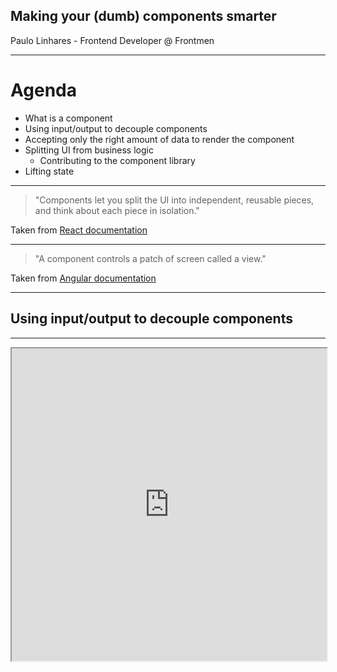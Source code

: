 ## Making your (dumb) components smarter

Paulo Linhares - Frontend Developer @ Frontmen

---

# Agenda

- What is a component
- Using input/output to decouple components
- Accepting only the right amount of data to render the component
- Splitting UI from business logic
  - Contributing to the component library
- Lifting state

---

> "Components let you split the UI into independent, reusable pieces, and think about each piece in isolation."

Taken from [React documentation](https://reactjs.org/docs/components-and-props.html)

---

> "A component controls a patch of screen called a view."

Taken from [Angular documentation](https://angular.io/guide/architecture-components)

---

## Using input/output to decouple components

---

<iframe src="http://localhost:3000/addUser" width="100%" height="500px">

---

```jsx
function UserForm() {
  return (
    <form
      onSubmit={e => {
        saveUser({ username, password });
      }}
    >
      {/* ommitted for breivity */}
    </form>
  );
}
```

---

What happens if I want to reuse this component on a different page? (e.g: login or edit user)

---

```javascript
saveUser({ username, password });
```

note: Talk about coupling and how does this line makes this component coupled to the "add new user" use case

---

What can we do to remove the coupling?

---

```jsx
export default function UserForm({ onSubmit }) {
  return (
    <form
      onSubmit={e => {
        onSubmit({ username, password });
      }}
    >
      {/* ommitted for breivity */}
    </form>
  );
}
```

---

```jsx
<UserForm onSubmit={editUser} />
```

```jsx
<UserForm onSubmit={saveUser} />
```

---

Bonus: we now have a component that is easier to test

---

```jsx
it('executes onSubmit callback', () => {
  const cb = jest.fn();
  const component = shallow(<UserForm onSubmit={cb} />);
  const form = component.find('form');
  form.simulate('submit');
  expect(cb).toBeCalled();
})
```

note: Since we are now _injecting_ the function to be executed on submit, it's easier to put a mock and assert it.

---

## Accepting only the right amount of data to render the component

---

Think about your interfaces

![MGM Lion](assets/interfaces.png)

---

## Wall plugs

![Wall plugs](assets/socket.png)

---

## Mouse and keyboard

![Mouse and keyboard](assets/mouse-keyboard.webp) <!-- .element width="500px" -->

---

Interface: The way something interacts with the outside world. Also a way to abstract complexity

---

<iframe src="http://localhost:3000/video/dQw4w9WgXcQ" width="100%" height="500px">

---

```jsx
export default function VideoPage({ match: route }) {
  const { videoId } = route.params;
  return (
    <React.Fragment>
      <h1>YoutubeVideo</h1>
      <YoutubeVideo videoId={videoId} />
      <h1>YoutubeVideoWithRoute</h1>
      <YoutubeVideoWithRoute route={route} />
    </React.Fragment>
  );
}
```

---

```jsx
export default function YoutubeVideoWithRoute({ route }) {
  const { videoId } = route.params;
  return (
    <iframe
      title="youtube"
      width="560"
      height="315"
      src={`https://www.youtube.com/embed/${videoId}`}
      frameBorder="0"
      allow="accelerometer; autoplay; encrypted-media; gyroscope; picture-in-picture"
      allowFullScreen
    />
  );
}
```

---

```jsx
export default function YoutubeVideo({ videoId }) {
  return (
    <iframe
      title="youtube"
      width="560"
      height="315"
      src={`https://www.youtube.com/embed/${videoId}`}
      frameBorder="0"
      allow="accelerometer; autoplay; encrypted-media; gyroscope; picture-in-picture"
      allowFullScreen
    />
  );
}
```

---

## Some tips:

- Try to avoid changing the data type of your inputs
- If you only use a part of an object, accept that part as input
- Less logic means less bugs
- A well defined interface is a great starting point (and helps refactoring)

note: Remember those are general rules, there might be exceptions!

---

## Splitting UI from business logic

---

It's easier to change the look & feel of your application when the business logic is not entangled to it

---

Dumb components are sometimes called presentational components (for a reason)

---

Third time is the charm! - Contribute to the component library

note: It's hard to antecipate all the use-cases in order to make components for the component library, which is why might be a good idea to derive your components from your actual use cases

---

## Lifting state

![Do you even lift breh?](assets/lift.webp)

---

> "If you don't think managing state is tricky, consider the fact that 80% of all problems in all complex systems are fixed by rebooting." - [@stuarthalloway](https://twitter.com/stuarthalloway/status/1134806008528809985)

---

Pure components are easier to test, faster\* and less succeptible to bugs

---

It's usually a good idea to keep your state logic on your smart components

---

Example: Instagram followers/following list

---

```jsx
function FollowersList() {
  const [followers, setFollowers] = useState([]);
  useEffect(async () => {
    const followers = 
      await fetch("api.instagram.com/followers");

    setFollowers(followers);
  }, []);

  return (
    <ul>
      {followers.map(follower => (
        <li>{follower.name}</li>
      ))}
    </ul>
  );
}
```

---

```jsx
function FollowingList() {
  const [following, setFollowing] = useState([]);
  useEffect(async () => {
    const following = 
      await fetch("api.instagram.com/following");

    setFollowing(following);
  }, []);

  return (
    <ul>
      {following.map(follower => (
        <li>{follower.name}</li>
      ))}
    </ul>
  );
}
```

---

## Time to lift!

---

```jsx
function UserList({ users }) {
  return (
    <ul>
      {users.map(user => (
        <li>{user.name}</li>
      ))}
    </ul>
  );
}
```

---

```jsx
function FollowersList() {
  const [followers, setFollowers] = useState([]);
  useEffect(async () => {
    const followers = 
      await fetch("api.instagram.com/followers");

    setFollowers(followers);
  }, []);

  return <UserList users={followers} />;
}
```

---

```jsx
function FollowingList() {
  const [following, setFollowing] = useState([]);
  useEffect(async () => {
    const following = 
      await fetch("api.instagram.com/following");

    setFollowing(following);
  }, []);

  return <UserList users={following} />;
}
```

---

## Advantages

<small>

- `<UserList>` is easily testable with mock data because it does not have any business logic

- We can change the look & feel of the followers and following lists by only changing 1 file

- We can change how the list is rendered in one of the 2 pages by replacing `<UserList>` with another component with the same _interface_

- Each of the 3 components has their own clear responsibility (yay, no docs!)

</small>

---

## Thank you!

![T.Hanks](assets/thanks.gif)

Twitter/Github

@paulitolinhares
